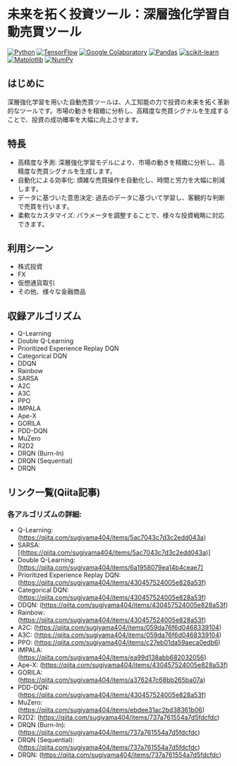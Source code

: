# 未来を拓く投資ツール：深層強化学習自動売買ツール

[![Python](https://img.shields.io/badge/python-3670A0?logo=python&logoColor=ffdd54)](https://www.python.org/)
[![TensorFlow](https://img.shields.io/badge/TensorFlow-%23FF6F00.svg?logo=TensorFlow&logoColor=white)](https://www.tensorflow.org/)
[![Google Colaboratory](https://shields.io/badge/Google_Colaboratory-orange.svg)](https://colab.research.google.com/)
[![Pandas](https://img.shields.io/badge/pandas-%23150458.svg?logo=pandas&logoColor=white)](https://pandas.pydata.org/)
[![scikit-learn](https://img.shields.io/badge/scikit--learn-%23F7931E.svg?logo=scikit-learn&logoColor=white)](https://scikit-learn.org/stable/)
[![Matplotlib](https://img.shields.io/badge/Matplotlib-%23ffffff.svg?logo=Matplotlib&logoColor=black)](https://matplotlib.org/)
[![NumPy](https://img.shields.io/badge/numpy-%23013243.svg?logo=numpy&logoColor=white)](https://numpy.org/)

## はじめに

深層強化学習を用いた自動売買ツールは、人工知能の力で投資の未来を拓く革新的なツールです。市場の動きを精緻に分析し、高精度な売買シグナルを生成することで、投資の成功確率を大幅に向上させます。

## 特長

+ 高精度な予測: 深層強化学習モデルにより、市場の動きを精緻に分析し、高精度な売買シグナルを生成します。
+ 自動化による効率化: 煩雑な売買操作を自動化し、時間と労力を大幅に削減します。
+ データに基づいた意思決定: 過去のデータに基づいて学習し、客観的な判断で売買を行います。
+ 柔軟なカスタマイズ: パラメータを調整することで、様々な投資戦略に対応できます。


## 利用シーン

+ 株式投資
+ FX
+ 仮想通貨取引
+ その他、様々な金融商品

## 収録アルゴリズム
+ Q-Learning
+ Double Q-Learning
+ Prioritized Experience Replay DQN
+ Categorical DQN
+ DDQN
+ Rainbow
+ SARSA
+ A2C
+ A3C
+ PPO
+ IMPALA
+ Ape-X
+ GORILA
+ PDD-DQN
+ MuZero
+ R2D2
+ DRQN (Burn-In)
+ DRQN (Sequential)
+ DRQN

## リンク一覧(Qiita記事)
### 各アルゴリズムの詳細:

+ Q-Learning: (https://qiita.com/sugiyama404/items/5ac7043c7d3c2edd043a)
+ SARSA: [(https://qiita.com/sugiyama404/items/5ac7043c7d3c2edd043a)]
+ Double Q-Learning: [https://qiita.com/sugiyama404/items/6a1958079ea14b4ceae7]
+ Prioritized Experience Replay DQN: (https://qiita.com/sugiyama404/items/430457524005e828a53f)
+ Categorical DQN: (https://qiita.com/sugiyama404/items/430457524005e828a53f)
+ DDQN: (https://qiita.com/sugiyama404/items/430457524005e828a53f)
+ Rainbow: (https://qiita.com/sugiyama404/items/430457524005e828a53f)
+ A2C: (https://qiita.com/sugiyama404/items/059da76f6d0468339104)
+ A3C: (https://qiita.com/sugiyama404/items/059da76f6d0468339104)
+ PPO: (https://qiita.com/sugiyama404/items/c27eb01da59aeca0edb6)
+ IMPALA: (https://qiita.com/sugiyama404/items/ea99d138abb682032056)
+ Ape-X: (https://qiita.com/sugiyama404/items/430457524005e828a53f)
+ GORILA: (https://qiita.com/sugiyama404/items/a376247c68bb265ba07a)
+ PDD-DQN: (https://qiita.com/sugiyama404/items/430457524005e828a53f)
+ MuZero: (https://qiita.com/sugiyama404/items/ebdee31ac2bd38361b06)
+ R2D2: (https://qiita.com/sugiyama404/items/737a761554a7d5fdcfdc)
+ DRQN (Burn-In): (https://qiita.com/sugiyama404/items/737a761554a7d5fdcfdc)
+ DRQN (Sequential): (https://qiita.com/sugiyama404/items/737a761554a7d5fdcfdc)
+ DRQN: (https://qiita.com/sugiyama404/items/737a761554a7d5fdcfdc)











